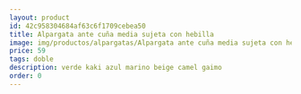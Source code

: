 ```yaml
---
layout: product
id: 42c958304684af63c6f1709cebea50
title: Alpargata ante cuña media sujeta con hebilla
image: img/productos/alpargatas/Alpargata ante cuña media sujeta con hebilla=59=doble=verde kaki azul marino beige camel gaimo.webp
price: 59
tags: doble
description: verde kaki azul marino beige camel gaimo
order: 0
---
```

